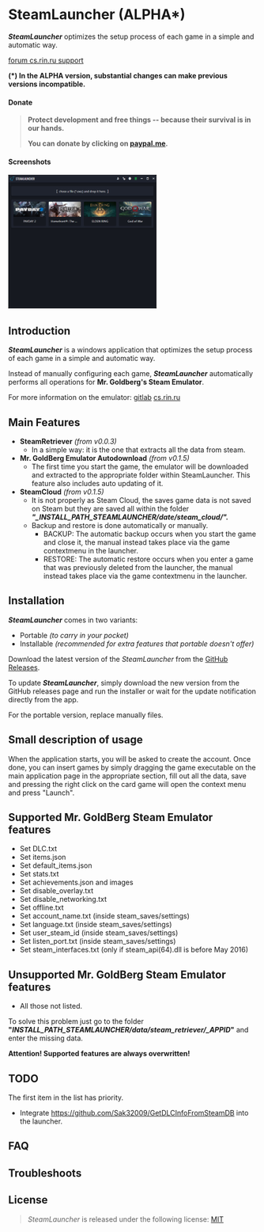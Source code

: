 # SteamLauncher (ALPHA\*)

**_SteamLauncher_** optimizes the setup process of each game in a simple and automatic way.

[forum cs.rin.ru support](https://cs.rin.ru/forum/viewtopic.php?f=20&t=116801)

**(\*) In the ALPHA version, substantial changes can make previous versions incompatible.**

#### Donate

> **Protect development and free things -- because their survival is in our hands.**
>
> **You can donate by clicking on [paypal.me](https://www.paypal.me/sak32009a).**

#### Screenshots

<img src="https://raw.githubusercontent.com/Sak32009/SteamLauncher/main/screenshots/screenshot_main.png" alt="screenshot-main" width="300">

## Introduction

**_SteamLauncher_** is a windows application that optimizes the setup process of each game in a simple and automatic way.

Instead of manually configuring each game, **_SteamLauncher_** automatically performs all operations for **Mr. Goldberg's Steam Emulator**.

For more information on the emulator: [gitlab](https://gitlab.com/Mr_Goldberg/goldberg_emulator) [cs.rin.ru](https://cs.rin.ru/forum/viewtopic.php?f=29&t=91627)

## Main Features

- **SteamRetriever** _(from v0.0.3)_
  - In a simple way: it is the one that extracts all the data from steam.
- **Mr. GoldBerg Emulator Autodownload** _(from v0.1.5)_
  - The first time you start the game, the emulator will be downloaded and extracted to the appropriate folder within SteamLauncher. This feature also includes auto updating of it.
- **SteamCloud** _(from v0.1.5)_
  - It is not properly as Steam Cloud, the saves game data is not saved on Steam but they are saved all within the folder **_"\_INSTALL_PATH_STEAMLAUNCHER/date/steam_cloud/"._**
  - Backup and restore is done automatically or manually.
    - BACKUP: The automatic backup occurs when you start the game and close it, the manual instead takes place via the game contextmenu in the launcher.
    - RESTORE: The automatic restore occurs when you enter a game that was previously deleted from the launcher, the manual instead takes place via the game contextmenu in the launcher.

## Installation

**_SteamLauncher_** comes in two variants:

- Portable _(to carry in your pocket)_
- Installable _(recommended for extra features that portable doesn't offer)_

Download the latest version of the _SteamLauncher_ from the [GitHub Releases](https://github.com/Sak32009/SteamLauncher/releases).

To update **_SteamLauncher_**, simply download the new version from the GitHub releases page and run the installer or wait for the update notification directly from the app.

For the portable version, replace manually files.

## Small description of usage

When the application starts, you will be asked to create the account. Once done, you can insert games by simply dragging the game executable on the main application page in the appropriate section, fill out all the data, save and pressing the right click on the card game will open the context menu and press "Launch".

## Supported Mr. GoldBerg Steam Emulator features

- Set DLC.txt
- Set items.json
- Set default_items.json
- Set stats.txt
- Set achievements.json and images
- Set disable_overlay.txt
- Set disable_networking.txt
- Set offline.txt
- Set account_name.txt (inside steam_saves/settings)
- Set language.txt (inside steam_saves/settings)
- Set user_steam_id (inside steam_saves/settings)
- Set listen_port.txt (inside steam_saves/settings)
- Set steam_interfaces.txt (only if steam_api(64).dll is before May 2016)

## Unsupported Mr. GoldBerg Steam Emulator features

- All those not listed.

To solve this problem just go to the folder **"_INSTALL_PATH_STEAMLAUNCHER/data/steam_retriever/\_APPID_"** and enter the missing data.

**Attention! Supported features are always overwritten!**

## TODO

The first item in the list has priority.

- Integrate https://github.com/Sak32009/GetDLCInfoFromSteamDB into the launcher.

## FAQ

## Troubleshoots

## License

> _SteamLauncher_ is released under the following license: [MIT](https://github.com/Sak32009/SteamLauncher/blob/main/LICENSE)
